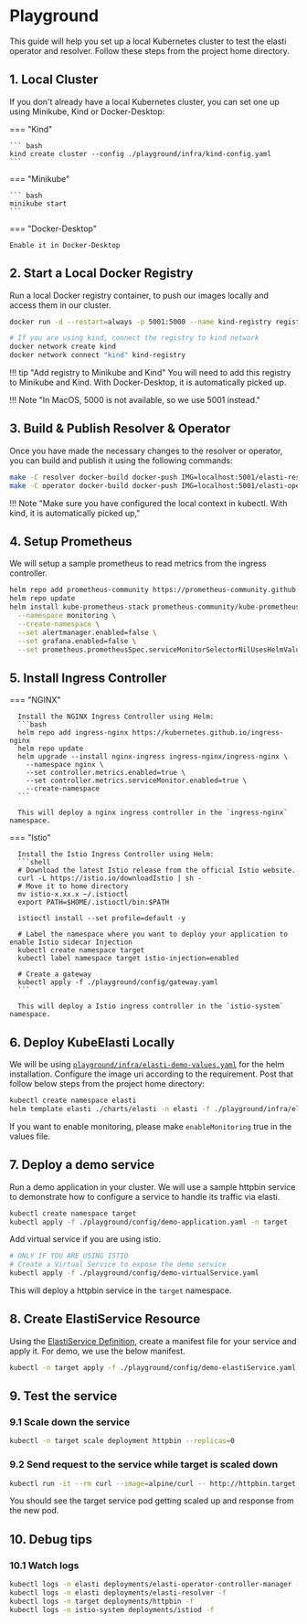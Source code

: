 # Playground

This guide will help you set up a local Kubernetes cluster to test the elasti operator and resolver. Follow these steps from the project home directory.

## 1. Local Cluster

If you don't already have a local Kubernetes cluster, you can set one up using Minikube, Kind or Docker-Desktop:

=== "Kind"

    ``` bash
    kind create cluster --config ./playground/infra/kind-config.yaml
    ```

=== "Minikube"

    ``` bash
    minikube start
    ```

=== "Docker-Desktop"

    Enable it in Docker-Desktop

## 2. Start a Local Docker Registry

Run a local Docker registry container, to push our images locally and access them in our cluster.

``` bash
docker run -d --restart=always -p 5001:5000 --name kind-registry registry:2;

# If you are using kind, connect the registry to kind network
docker network create kind
docker network connect "kind" kind-registry
```

!!! tip "Add registry to Minikube and Kind"
    You will need to add this registry to Minikube and Kind. With Docker-Desktop, it is automatically picked up.

!!! Note "In MacOS, 5000 is not available, so we use 5001 instead."


## 3. Build & Publish Resolver & Operator

Once you have made the necessary changes to the resolver or operator, you can build and publish it using the following commands:

```bash
make -C resolver docker-build docker-push IMG=localhost:5001/elasti-resolver:v1alpha1
make -C operator docker-build docker-push IMG=localhost:5001/elasti-operator:v1alpha1
```

!!! Note "Make sure you have configured the local context in kubectl. With kind, it is automatically picked up,"

## 4. Setup Prometheus

We will setup a sample prometheus to read metrics from the ingress controller.

```bash
helm repo add prometheus-community https://prometheus-community.github.io/helm-charts
helm repo update
helm install kube-prometheus-stack prometheus-community/kube-prometheus-stack \
  --namespace monitoring \
  --create-namespace \
  --set alertmanager.enabled=false \
  --set grafana.enabled=false \
  --set prometheus.prometheusSpec.serviceMonitorSelectorNilUsesHelmValues=false
```

## 5. Install Ingress Controller

=== "NGINX"

      Install the NGINX Ingress Controller using Helm:
      ```bash
      helm repo add ingress-nginx https://kubernetes.github.io/ingress-nginx
      helm repo update
      helm upgrade --install nginx-ingress ingress-nginx/ingress-nginx \
        --namespace nginx \
        --set controller.metrics.enabled=true \
        --set controller.metrics.serviceMonitor.enabled=true \
        --create-namespace
      ```

      This will deploy a nginx ingress controller in the `ingress-nginx` namespace.

=== "Istio"

      Install the Istio Ingress Controller using Helm:
      ```shell
      # Download the latest Istio release from the official Istio website.
      curl -L https://istio.io/downloadIstio | sh -
      # Move it to home directory
      mv istio-x.xx.x ~/.istioctl
      export PATH=$HOME/.istioctl/bin:$PATH

      istioctl install --set profile=default -y

      # Label the namespace where you want to deploy your application to enable Istio sidecar Injection
      kubectl create namespace target
      kubectl label namespace target istio-injection=enabled

      # Create a gateway
      kubectl apply -f ./playground/config/gateway.yaml
      ```

      This will deploy a Istio ingress controller in the `istio-system` namespace.

## 6. Deploy KubeElasti Locally

We will be using [`playground/infra/elasti-demo-values.yaml`](https://github.com/truefoundry/KubeElasti/blob/main/playground/infra/elasti-demo-values.yaml) for the helm installation. Configure the image uri according to the requirement. Post that follow below steps from the project home directory:

```bash
kubectl create namespace elasti
helm template elasti ./charts/elasti -n elasti -f ./playground/infra/elasti-demo-values.yaml | kubectl apply -f -
```

If you want to enable monitoring, please make `enableMonitoring` true in the values file.

## 7. Deploy a demo service

Run a demo application in your cluster. We will use a sample httpbin service to demonstrate how to configure a service to handle its traffic via elasti.

```bash
kubectl create namespace target
kubectl apply -f ./playground/config/demo-application.yaml -n target
```

Add virtual service if you are using istio.

```bash
# ONLY IF YOU ARE USING ISTIO
# Create a Virtual Service to expose the demo service
kubectl apply -f ./playground/config/demo-virtualService.yaml
```

This will deploy a httpbin service in the `target` namespace.

## 8. Create ElastiService Resource

Using the [ElastiService Definition](/src/gs-configure-elastiservice/), create a manifest file for your service and apply it. For demo, we use the below manifest.

```bash
kubectl -n target apply -f ./playground/config/demo-elastiService.yaml
```


## 9. Test the service

### 9.1 Scale down the service

```bash
kubectl -n target scale deployment httpbin --replicas=0
```

### 9.2 Send request to the service while target is scaled down

```bash
kubectl run -it --rm curl --image=alpine/curl -- http://httpbin.target.svc.cluster.local/headers
```

You should see the target service pod getting scaled up and response from the new pod.

## 10. Debug tips

### 10.1 Watch logs

```bash
kubectl logs -n elasti deployments/elasti-operator-controller-manager -f
kubectl logs -n elasti deployments/elasti-resolver -f
kubectl logs -n target deployments/httpbin -f
kubectl logs -n istio-system deployments/istiod -f
```
